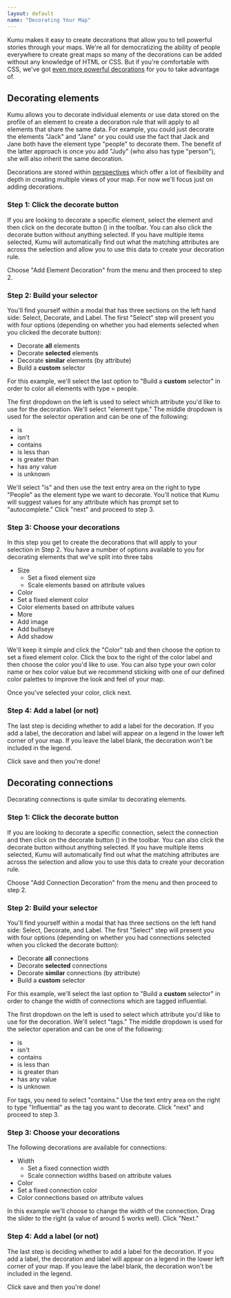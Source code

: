 ```yaml
---
layout: default
name: "Decorating Your Map"
---
```


Kumu makes it easy to create decorations that allow you to tell powerful stories through your maps. We're all for democratizing the ability of people everywhere to create great maps so many of the decorations can be added without any knowledge of HTML or CSS. But if you're comfortable with CSS, we've got [even more powerful decorations](/references/css-property-reference.html) for you to take advantage of.

<h2 id="decorating-elements"> Decorating elements</h2>

Kumu allows you to decorate individual elements or use data stored on the profile of an element to create a decoration rule that will apply to all elements that share the same data. For example, you could just decorate the elements "Jack" and "Jane" or you could use the fact that Jack and Jane both have the element type "people" to decorate them. The benefit of the latter approach is once you add "Judy" (who also has type "person"), she will also inherit the same decoration.

Decorations are stored within [perspectives](/guides/perspectives.html) which offer a lot of flexibility and depth in creating multiple views of your map. For now we'll focus just on adding decorations.

### Step 1: <i class="fa fa-tint"></i> Click the decorate button

If you are looking to decorate a specific element, select the element and then click on the decorate button (<i class="fa fa-tint"></i>) in the toolbar. You can also click the decorate button without anything selected. If you have multiple items selected, Kumu will automatically find out what the matching attributes are across the selection and allow you to use this data to create your decoration rule.

Choose "Add Element Decoration" from the menu and then proceed to step 2.

### Step 2: Build your selector

You'll find yourself within a modal that has three sections on the left hand side: Select, Decorate, and Label. The first "Select" step will present you with four options (depending on whether you had elements selected when you clicked the decorate button):

* Decorate **all** elements
* Decorate **selected** elements
* Decorate **similar** elements (by attribute)
* Build a **custom** selector

For this example, we'll select the last option to "Build a **custom** selector" in order to color all elements with type = people.

The first dropdown on the left is used to select which attribute you'd like to use for the decoration. We'll select "element type." The middle dropdown is used for the selector operation and can be one of the following:

* is
* isn't
* contains
* is less than
* is greater than
* has any value
* is unknown

We'll select "is" and then use the text entry area on the right to type "People" as the element type we want to decorate. You'll notice that Kumu will suggest values for any attribute which has prompt set to "autocomplete." Click "next" and proceed to step 3.

### Step 3: Choose your decorations
In this step you get to create the decorations that will apply to your selection in Step 2. You have a number of options available to you for decorating elements that we've split into three tabs

* Size
  * Set a fixed element size
  * Scale elements based on attribute values
* Color
 * Set a fixed element color
 * Color elements based on attribute values
* More
 * Add image
 * Add bullseye
 * Add shadow

We'll keep it simple and click the "Color" tab and then choose the option to set a fixed element color. Click the box to the right of the color label and then choose the color you'd like to use. You can also type your own color name or hex color value but we recommend sticking with one of our defined color palettes to improve the look and feel of your map.

Once you've selected your color, click next.

### Step 4: Add a label (or not)

The last step is deciding whether to add a label for the decoration. If you add a label, the decoration and label will appear on a legend in the lower left corner of your map. If you leave the label blank, the decoration won't be included in the legend.

Click save and then you're done!


<h2 id="decorating-connections">Decorating connections</h2>

Decorating connections is quite similar to decorating elements.

### Step 1: <i class="fa fa-tint"></i> Click the decorate button

If you are looking to decorate a specific connection, select the connection and then click on the decorate button (<i class="fa fa-tint"></i>) in the toolbar. You can also click the decorate button without anything selected. If you have multiple items selected, Kumu will automatically find out what the matching attributes are across the selection and allow you to use this data to create your decoration rule.

Choose "Add Connection Decoration" from the menu and then proceed to step 2.

### Step 2: Build your selector

You'll find yourself within a modal that has three sections on the left hand side: Select, Decorate, and Label. The first "Select" step will present you with four options (depending on whether you had connections selected when you clicked the decorate button):

* Decorate **all** connections
* Decorate **selected** connections
* Decorate **similar** connections (by attribute)
* Build a **custom** selector

For this example, we'll select the last option to "Build a **custom** selector" in order to change the width of connections which are tagged influential.

The first dropdown on the left is used to select which attribute you'd like to use for the decoration. We'll select "tags." The middle dropdown is used for the selector operation and can be one of the following:

* is
* isn't
* contains
* is less than
* is greater than
* has any value
* is unknown

For tags, you need to select "contains." Use the text entry area on the right to type "Influential" as the tag you want to decorate. Click "next" and proceed to step 3.

### Step 3: Choose your decorations

The following decorations are available for connections:

* Width
  * Set a fixed connection width
  * Scale connection widths based on attribute values
* Color
 * Set a fixed connection color
 * Color connections based on attribute values

In this example we'll choose to change the width of the connection. Drag the slider to the right (a value of around 5 works well). Click "Next."

### Step 4: Add a label (or not)

The last step is deciding whether to add a label for the decoration. If you add a label, the decoration and label will appear on a legend in the lower left corner of your map. If you leave the label blank, the decoration won't be included in the legend.

Click save and then you're done!
